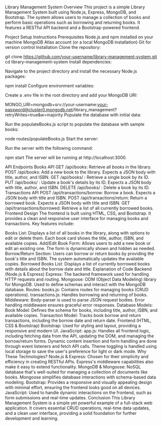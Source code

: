 Library Management System
Overview
This project is a simple Library Management System built using Node.js, Express, MongoDB, and Bootstrap. The system allows users to manage a collection of books and perform basic operations such as borrowing and returning books. It features a RESTful API backend and a Bootstrap-powered frontend.

Project Setup Instructions
Prerequisites
Node.js and npm installed on your machine
MongoDB Atlas account (or a local MongoDB installation)
Git for version control
Installation
Clone the repository:


git clone https://github.com/your-username/library-management-system.git
cd library-management-system
Install dependencies:

Navigate to the project directory and install the necessary Node.js packages:


npm install
Configure environment variables:

Create a .env file in the root directory and add your MongoDB URI:


MONGO_URI=mongodb+srv://your-username:your-password@cluster0.mongodb.net/library_management?retryWrites=true&w=majority
Populate the database with initial data:

Run the populateBooks.js script to populate the database with sample books:


node routes/populateBooks.js
Start the server:

Run the server with the following command:


npm start
The server will be running at http://localhost:3000.

API Endpoints
Books API
GET /api/books: Retrieve all books in the library.
POST /api/books: Add a new book to the library. Expects a JSON body with title, author, and ISBN.
GET /api/books/
: Retrieve a single book by its ID.
PUT /api/books/
: Update a book's details by its ID. Expects a JSON body with title, author, and ISBN.
DELETE /api/books/
: Delete a book by its ID.
Transactions API
POST /api/transactions/borrow: Borrow a book. Expects a JSON body with title and ISBN.
POST /api/transactions/return: Return a borrowed book. Expects a JSON body with title and ISBN.
GET /api/transactions/borrowed: Retrieve a list of all currently borrowed books.
Frontend Design
The frontend is built using HTML, CSS, and Bootstrap. It provides a clean and responsive user interface for managing books and transactions. Key features include:

Books List: Displays a list of all books in the library, along with options to edit or delete them. Each book card shows the title, author, ISBN, and available copies.
Add/Edit Book Form: Allows users to add a new book or edit an existing one. The form is dynamically shown and hidden as needed.
Borrow/Return Section: Users can borrow or return books by providing the book's title and ISBN. The system automatically updates the available copies.
Borrowed Books List: Displays a list of currently borrowed books with details about the borrow date and title.
Explanation of Code
Backend (Node.js & Express)
Express: The backend framework used for handling HTTP requests and routing.
Mongoose: ODM (Object Data Modeling) library for MongoDB. Used to define schemas and interact with the MongoDB database.
Routes:
books.js: Contains routes for managing books (CRUD operations).
transactions.js: Handles borrowing and returning of books.
Middleware: Body-parser is used to parse JSON request bodies. Error handling middleware ensures graceful error responses.
Database Models:
Book Model: Defines the schema for books, including title, author, ISBN, and available copies.
Transaction Model: Tracks book borrow and return transactions, including the borrow date and return date.
Frontend (HTML, CSS & Bootstrap)
Bootstrap: Used for styling and layout, providing a responsive and modern UI.
JavaScript:
app.js: Handles all frontend logic, including fetching data from the API, updating the DOM, and managing the borrow/return forms.
Dynamic content insertion and form handling are done through event listeners and fetch API calls.
Theme toggling is handled using local storage to save the user's preference for light or dark mode.
Why These Technologies?
Node.js & Express: Chosen for their simplicity and efficiency in creating RESTful APIs. Express's middleware capabilities also make it easy to extend functionality.
MongoDB & Mongoose: NoSQL database that's well-suited for managing a collection of documents like books. Mongoose simplifies database interactions with schema-based data modeling.
Bootstrap: Provides a responsive and visually appealing design with minimal effort, ensuring the frontend looks good on all devices.
JavaScript: Used to handle dynamic interactions on the frontend, such as form submissions and real-time updates.
Conclusion
This Library Management System is a simple yet powerful example of a full-stack web application. It covers essential CRUD operations, real-time data updates, and a clean user interface, providing a solid foundation for further development and learning.